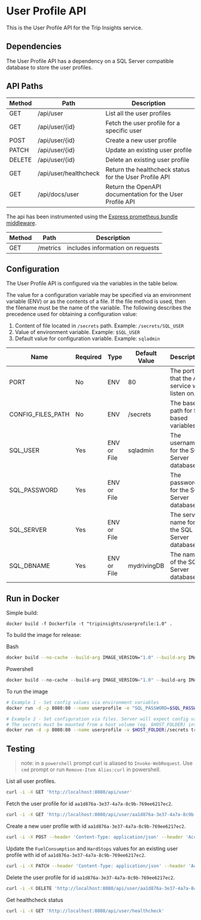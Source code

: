 # User Profile API

This is the User Profile API for the Trip Insights service.

## Dependencies

The User Profile API has a dependency on a SQL Server compatible database to store the user profiles.

## API Paths

| Method  | Path                   |Description                                                |
|---------|------------------------|-----------------------------------------------------------|
| GET     | /api/user              | List all the user profiles                                |
| GET     | /api/user/{id}         | Fetch the user profile for a specific user                |
| POST    | /api/user/{id}         | Create a new user profile                                 |
| PATCH   | /api/user/{id}         | Update an existing user profile                           |
| DELETE  | /api/user/{id}         | Delete an existing user profile                           |
| GET     | /api/user/healthcheck  | Return the healthcheck status for the User Profile API    |
| GET     | /api/docs/user         | Return the OpenAPI documentation for the User Profile API |


The api has been instrumented using the [Express prometheus bundle middleware](https://www.npmjs.com/package/express-prom-bundle).  

| Method  | Path                          |Description                            |
|---------|-------------------------------|---------------------------------------|
| GET     | /metrics                      | includes information on requests    |

## Configuration

The User Profile API is configured via the variables in the table below.

The value for a configuration variable may be specified via an environment variable (ENV) or as the contents of a file. If the file method is used, then the filename must be the name of the variable. The following describes the precedence used for obtaining a configuration value:

1. Content of file located in `/secrets` path. Example: `/secrets/SQL_USER`
2. Value of environment variable. Example: `$SQL_USER`
3. Default value for configuration variable. Example: `sqladmin`

| Name                 | Required | Type        | Default Value | Description                                   |
|----------------------|----------|-------------|---------------|-----------------------------------------------|
| PORT                 | No       | ENV         | 80            | The port that the API service will listen on. |
| CONFIG_FILES_PATH    | No       | ENV         | /secrets      | The base path for file based variables.       |
| SQL_USER             | Yes      | ENV or File | sqladmin      | The username for the SQL Server database.     |
| SQL_PASSWORD         | Yes      | ENV or File |               | The password for the SQL Server database.     |
| SQL_SERVER           | Yes      | ENV or File |               | The server name for the SQL Server database.  |
| SQL_DBNAME           | Yes      | ENV or File | mydrivingDB   | The name of the SQL Server database.          |

## Run in Docker

Simple build:

```
docker build -f Dockerfile -t "tripinsights/userprofile:1.0" .
```

To build the image for release:

Bash
```bash
docker build --no-cache --build-arg IMAGE_VERSION="1.0" --build-arg IMAGE_CREATE_DATE="`date -u +"%Y-%m-%dT%H:%M:%SZ"`" --build-arg IMAGE_SOURCE_REVISION="`git rev-parse HEAD`" -f Dockerfile -t "tripinsights/userprofile:1.0" .
```

Powershell
```powershell
docker build --no-cache --build-arg IMAGE_VERSION="1.0" --build-arg IMAGE_CREATE_DATE="$(Get-Date((Get-Date).ToUniversalTime()) -UFormat '%Y-%m-%dT%H:%M:%SZ')" --build-arg IMAGE_SOURCE_REVISION="$(git rev-parse HEAD)" -f Dockerfile -t "tripinsights/userprofile:1.0" .
```

To run the image

```bash
# Example 1 - Set config values via environment variables
docker run -d -p 8080:80 --name userprofile -e "SQL_PASSWORD=$SQL_PASSWORD" -e "SQL_SERVER=$SQL_SERVER" tripinsights/userprofile:1.0

# Example 2 - Set configuration via files. Server will expect config values in files like /secrets/SQL_USER.
# The secrets must be mounted from a host volume (eg. $HOST_FOLDER) into the /secrets container volume.
docker run -d -p 8080:80 --name userprofile -v $HOST_FOLDER:/secrets tripinsights/userprofile:1.0
```

## Testing

> note: in a `powershell` prompt curl is aliased to `Invoke-WebRequest`.  Use `cmd` prompt or run `Remove-Item Alias:curl` in powershell.

List all user profiles.

```bash
curl -i -X GET 'http://localhost:8080/api/user' 
```

Fetch the user profile for id `aa1d876a-3e37-4a7a-8c9b-769ee6217ec2`.

```bash
curl -i -X GET 'http://localhost:8080/api/user/aa1d876a-3e37-4a7a-8c9b-769ee6217ec2' 
```

Create a new user profile with id `aa1d876a-3e37-4a7a-8c9b-769ee6217ec2`.

```bash
curl -i -X POST --header 'Content-Type: application/json' --header 'Accept: application/json' -d '{ "Deleted": false, "FirstName": "Hacker","FuelConsumption": 0,"HardAccelerations": 0,"HardStops": 0, "LastName": "Test","MaxSpeed": 0,"ProfilePictureUri": "https://pbs.twimg.com/profile_images/1003946090146693122/IdMjh-FQ_bigger.jpg", "Ranking": 0,"Rating": 0, "TotalDistance": 0, "TotalTime": 0, "TotalTrips": 0,  "UserId": "hacker2" }' 'http://localhost:8080/api/user/aa1d876a-3e37-4a7a-8c9b-769ee6217ec2' 
```

Update the `FuelConsumption` and `HardStops` values for an existing user profile with id of `aa1d876a-3e37-4a7a-8c9b-769ee6217ec2`.

```bash
curl -i -X PATCH --header 'Content-Type: application/json' --header 'Accept: application/json' -d '{ "FuelConsumption":20, "HardStops":74371 }' 'http://localhost:8080/api/user/aa1d876a-3e37-4a7a-8c9b-769ee6217ec2' 
```

Delete the user profile for id `aa1d876a-3e37-4a7a-8c9b-769ee6217ec2`.

```bash
curl -i -X DELETE 'http://localhost:8080/api/user/aa1d876a-3e37-4a7a-8c9b-769ee6217ec2'
```

Get healthcheck status

```bash
curl -i -X GET 'http://localhost:8080/api/user/healthcheck' 
```